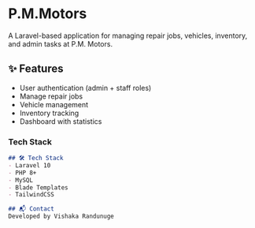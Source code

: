 # P.M.Motors

A Laravel-based application for managing repair jobs, vehicles, inventory, and admin tasks at P.M. Motors.

## ✨ Features
- User authentication (admin + staff roles)
- Manage repair jobs
- Vehicle management
- Inventory tracking
- Dashboard with statistics


### Tech Stack
```markdown
## 🛠 Tech Stack
- Laravel 10
- PHP 8+
- MySQL
- Blade Templates
- TailwindCSS

## 📬 Contact
Developed by Vishaka Randunuge
